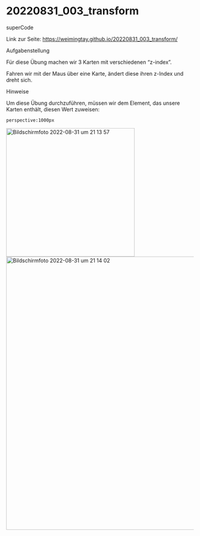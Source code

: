 # 20220831_003_transform
superCode

Link zur Seite: https://weimingtay.github.io/20220831_003_transform/

Aufgabenstellung

Für diese Übung machen wir 3 Karten mit verschiedenen “z-index”.

Fahren wir mit der Maus über eine Karte, ändert diese ihren z-Index und dreht sich.

Hinweise

Um diese Übung durchzuführen, müssen wir dem Element, das unsere Karten enthält, diesen Wert zuweisen:

	perspective:1000px
<img width="345" alt="Bildschirmfoto 2022-08-31 um 21 13 57" src="https://user-images.githubusercontent.com/110397919/187763405-48d2beed-06f8-4218-91cb-5daa2f6cd46a.png">
<img width="734" alt="Bildschirmfoto 2022-08-31 um 21 14 02" src="https://user-images.githubusercontent.com/110397919/187763429-dec1f624-de39-4de5-a35a-92c29b7b4cc6.png">
